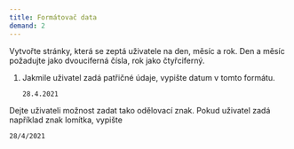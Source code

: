 ```yaml
---
title: Formátovač data
demand: 2
---
```


Vytvořte stránky, která se zeptá uživatele na den, měsíc a rok. Den a měsíc požadujte jako dvouciferná čísla, rok jako čtyřciferný. 

1. Jakmile uživatel zadá patřičné údaje, vypište datum v tomto formátu.
   ```
   28.4.2021
   ```
Dejte uživateli možnost zadat tako odělovací znak. Pokud uživatel zadá například znak lomítka, vypište
   ```
   28/4/2021
   ```